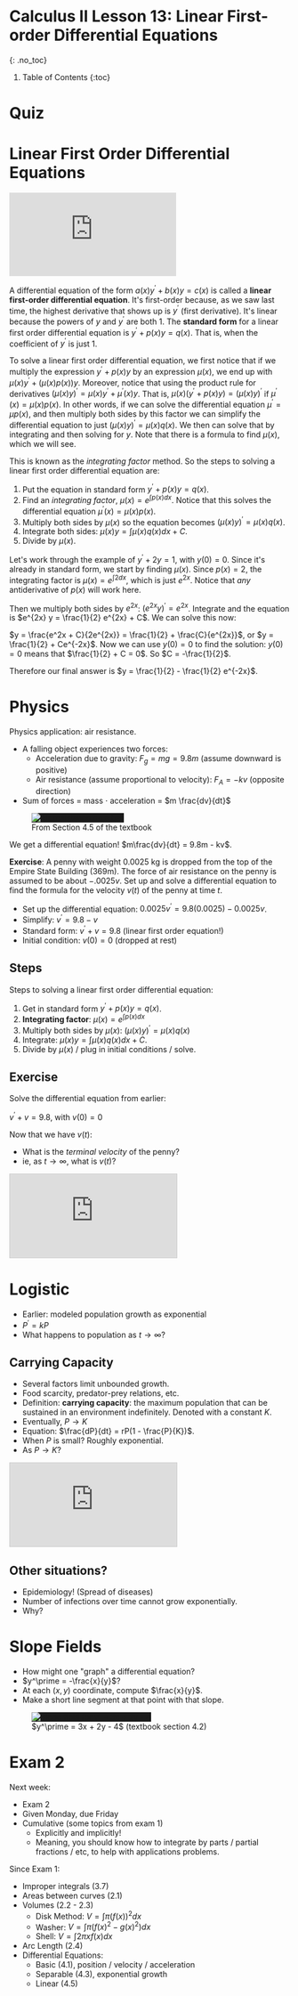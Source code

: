 # Calculus II Lesson 13: Linear First-order Differential Equations
{: .no_toc}

1. Table of Contents
{:toc}

# Quiz

# Linear First Order Differential Equations

<div class="youtube-container">
<iframe src="https://www.youtube.com/embed/rTONkmQnHr4" title="YouTube video player" frameborder="0" allow="accelerometer; autoplay; clipboard-write; encrypted-media; gyroscope; picture-in-picture" allowfullscreen></iframe>
</div>

A differential equation of the form $a(x)y^\prime + b(x) y = c(x)$ is called a **linear first-order differential equation**. It's first-order because, as we saw last time, the highest derivative that shows up is $y^\prime$ (first derivative). It's linear because the powers of $y$ and $y^\prime$ are both 1. The **standard form** for a linear first order differential equation is $y^\prime + p(x) y = q(x)$. That is, when the coefficient of $y^\prime$ is just 1.

To solve a linear first order differential equation, we first notice that if we multiply the expression $y^\prime + p(x) y$ by an expression $\mu(x)$, we end up with $\mu(x) y^\prime + (\mu(x) p(x)) y$. Moreover, notice that using the product rule for derivatives $(\mu(x) y)^\prime = \mu(x) y^\prime + \mu^\prime(x) y$. That is, $\mu(x) (y^\prime + p(x) y) = (\mu(x) y)^\prime$ if $\mu^\prime(x) = \mu(x) p(x)$. In other words, if we can solve the differential equation $\mu^\prime = \mu p(x)$, and then multiply both sides by this factor we can simplify the differential equation to just $(\mu(x) y)^\prime = \mu(x) q(x)$. We then can solve that by integrating and then solving for $y$. Note that there is a formula to find $\mu(x)$, which we will see.

This is known as the *integrating factor* method. So the steps to solving a linear first order differential equation are:

1. Put the equation in standard form $y^\prime + p(x) y = q(x)$.
2. Find an *integrating factor*, $\mu(x) = e^{\int p(x) dx}$. Notice that this solves the differential equation $\mu^\prime(x) = \mu(x) p(x)$.
3. Multiply both sides by $\mu(x)$ so the equation becomes $(\mu(x) y)^\prime = \mu(x) q(x)$.
4. Integrate both sides: $\mu(x) y = \int \mu(x) q(x) dx + C$.
5. Divide by $\mu(x)$.

Let's work through the example of $y^\prime + 2y = 1$, with $y(0) = 0$. Since it's already in standard form, we start by finding $\mu(x)$. Since $p(x) = 2$, the integrating factor is $\mu(x) = e^{\int 2 dx}$, which is just $e^{2x}$. Notice that *any* antiderivative of $p(x)$ will work here.

Then we multiply both sides by $e^{2x}$: $(e^{2x} y)^\prime = e^{2x}$. Integrate and the equation is $e^{2x} y = \frac{1}{2} e^{2x} + C$. We can solve this now:

$y = \frac{e^2x + C}{2e^{2x}} = \frac{1}{2} + \frac{C}{e^{2x}}$, or $y = \frac{1}{2} + Ce^{-2x}$. Now we can use $y(0) = 0$ to find the solution: $y(0) = 0$ means that $\frac{1}{2} + C = 0$. So $C = -\frac{1}{2}$.

Therefore our final answer is $y = \frac{1}{2} - \frac{1}{2} e^{-2x}$.

# Physics

Physics application: air resistance.

* A falling object experiences two forces:
  * Acceleration due to gravity: $F_g = mg = 9.8m$ (assume downward is positive)
  * Air resistance (assume proportional to velocity): $F_A = -kv$ (opposite direction)
* Sum of forces = mass $\cdot$ acceleration = $m \frac{dv}{dt}$


<figure>
<img alt="Air resistance on a ball" style="background: currentColor" src="https://openstax.org/apps/archive/20230220.155442/resources/7204f86c68a6bc61fe612b898938cea7992fdb93" />
<figcaption>From Section 4.5 of the textbook</figcaption>
</figure>

We get a differential equation! $m\frac{dv}{dt} = 9.8m - kv$.

**Exercise**: A penny with weight 0.0025 kg is dropped from the top of the Empire State Building (369m). The force of air resistance on the penny is assumed to be about $-.0025v$. Set up and solve a differential equation to find the formula for the velocity $v(t)$ of the penny at time $t$.

* Set up the differential equation: $0.0025 v^\prime = 9.8(0.0025) - 0.0025v$.
* Simplify: $v^\prime = 9.8 - v$
* Standard form: $v^\prime + v = 9.8$ (linear first order equation!)
* Initial condition: $v(0) = 0$ (dropped at rest)

## Steps

Steps to solving a linear first order differential equation:

1. Get in standard form $y^\prime + p(x)y = q(x)$.
2. **Integrating factor**: $\mu(x) = e^{\int p(x) dx}$
3. Multiply both sides by $\mu(x)$: $(\mu(x) y)^\prime = \mu(x) q(x)$
4. Integrate: $\mu(x) y = \int \mu(x) q(x) dx + C$.
5. Divide by $\mu(x)$ / plug in initial conditions / solve.

## Exercise

Solve the differential equation from earlier:

$v^\prime + v = 9.8$, with $v(0) = 0$

Now that we have $v(t)$:

* What is the *terminal velocity* of the penny?
* ie, as $t \rightarrow \infty$, what is $v(t)$?

<div class="desmos-container">
<iframe src="https://www.desmos.com/calculator/8jdok69txd?embed" style="border: 1px solid #ccc" frameborder=0></iframe>
</div>

# Logistic

* Earlier: modeled population growth as exponential
* $P^\prime = kP$
* What happens to population as $t \rightarrow \infty$?

## Carrying Capacity

* Several factors limit unbounded growth.
* Food scarcity, predator-prey relations, etc.
* Definition: **carrying capacity**: the maximum population that can be sustained in an environment indefinitely. Denoted with a constant $K$.
* Eventually, $P \rightarrow K$
* Equation: $\frac{dP}{dt} = rP(1 - \frac{P}{K})$.
* When $P$ is small? Roughly exponential.
* As $P \rightarrow K$?

<div class="desmos-container">
<iframe src="https://www.desmos.com/calculator/9szimnhv6b?embed" style="border: 1px solid #ccc" frameborder=0></iframe>
</div>

## Other situations?

* Epidemiology! (Spread of diseases)
* Number of infections over time cannot grow exponentially.
* Why?

# Slope Fields

* How might one "graph" a differential equation?
* $y^\prime = -\frac{x}{y}$?
* At each $(x, y)$ coordinate, compute $\frac{x}{y}$.
* Make a short line segment at that point with that slope.

<figure>
<img src="https://openstax.org/apps/archive/20230220.155442/resources/cbc765cea50bbb7e778db1f23c0f7eff20a1d72e" style="background: currentColor" alt="Slope field for y' = 3x + 2y - 4" />
<figcaption>$y^\prime = 3x + 2y - 4$ (textbook section 4.2)</figcaption>
</figure>

# Exam 2

Next week:

* Exam 2
* Given Monday, due Friday
* Cumulative (some topics from exam 1)
  * Explicitly and implicitly!
  * Meaning, you should know how to integrate by parts / partial fractions / etc, to help with applications problems.

Since Exam 1:

* Improper integrals (3.7)
* Areas between curves (2.1)
* Volumes (2.2 - 2.3)
  * Disk Method: $V = \int \pi (f(x))^2 dx$
  * Washer: $V = \int \pi (f(x)^2 - g(x)^2) dx$
  * Shell: $V = \int 2\pi x f(x) dx$
* Arc Length (2.4)
* Differential Equations:
  * Basic (4.1), position / velocity / acceleration
  * Separable (4.3), exponential growth
  * Linear (4.5)
